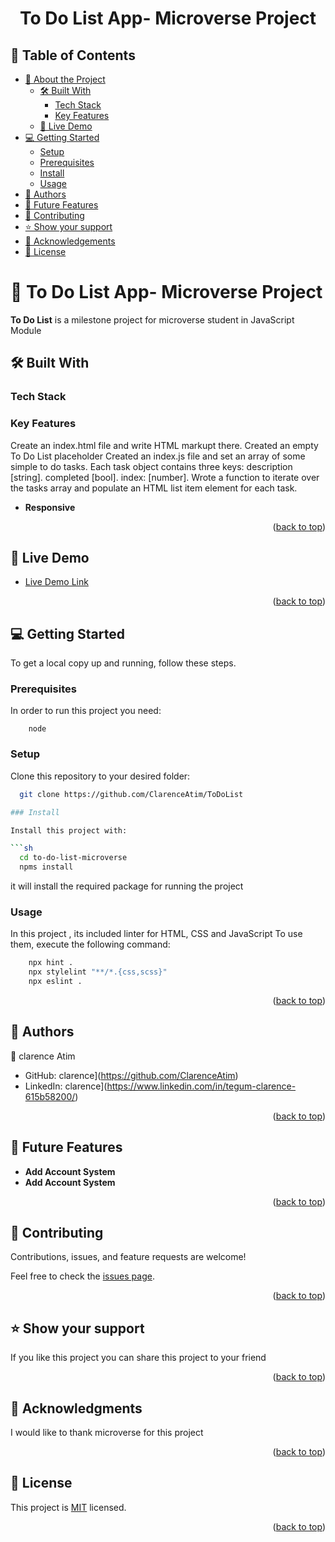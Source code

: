 <a name="readme-top"></a>

<div align="center">

  <h1><b>To Do List App- Microverse Project</b></h1>

</div>

<!-- TABLE OF CONTENTS -->

## 📗 Table of Contents

- [📖 About the Project](#about-project)
  - [🛠 Built With](#built-with)
    - [Tech Stack](#tech-stack)
    - [Key Features](#key-features)
  - [🚀 Live Demo](#live-demo)
- [💻 Getting Started](#getting-started)
  - [Setup](#setup)
  - [Prerequisites](#prerequisites)
  - [Install](#install)
  - [Usage](#usage)
- [👥 Authors](#authors)
- [🔭 Future Features](#future-features)
- [🤝 Contributing](#contributing)
- [⭐️ Show your support](#support)
- [🙏 Acknowledgements](#acknowledgements)
- [📝 License](#license)

<!-- PROJECT DESCRIPTION -->

# 📖 To Do List App- Microverse Project <a name="about-project"></a>

**To Do List** is a milestone project for microverse student in JavaScript Module


## 🛠 Built With <a name="built-with"></a>

### Tech Stack <a name="tech-stack"></a>


<!-- Features -->

### Key Features <a name="key-features"></a>
Create an index.html file and write HTML markupt there. 
Created an empty To Do List placeholder 
 Created an index.js file and set an array of some simple to do tasks.
 Each task object contains three keys: description [string]. completed [bool]. index: [number].
 Wrote a function to iterate over the tasks array and populate an HTML list item element for each task.

- **Responsive**

<p align="right">(<a href="#readme-top">back to top</a>)</p>

<!-- LIVE DEMO -->

## 🚀 Live Demo <a name="loading"></a>

- [Live Demo Link]()

<p align="right">(<a href="#readme-top">back to top</a>)</p>

<!-- GETTING STARTED -->

## 💻 Getting Started <a name="getting-started"></a>

To get a local copy up and running, follow these steps.

### Prerequisites

In order to run this project you need:

```
    node
```

### Setup

Clone this repository to your desired folder:

```sh
  git clone https://github.com/ClarenceAtim/ToDoList

### Install

Install this project with:

```sh
  cd to-do-list-microverse
  npms install
```

it will install the required package for running the project

### Usage

In this project , its included linter for HTML, CSS and JavaScript
To use them, execute the following command:


```sh
    npx hint .
    npx stylelint "**/*.{css,scss}"
    npx eslint .
```


<p align="right">(<a href="#readme-top">back to top</a>)</p>

<!-- AUTHORS -->

## 👥 Authors <a name="authors"></a>


👤 clarence Atim

- GitHub: clarence](https://github.com/ClarenceAtim)
- LinkedIn: clarence](https://www.linkedin.com/in/tegum-clarence-615b58200/)


<p align="right">(<a href="#readme-top">back to top</a>)</p>

<!-- FUTURE FEATURES -->

## 🔭 Future Features <a name="future-features"></a>

- **Add Account System**
- **Add Account System**

<p align="right">(<a href="#readme-top">back to top</a>)</p>

<!-- CONTRIBUTING -->

## 🤝 Contributing <a name="contributing"></a>

Contributions, issues, and feature requests are welcome!

Feel free to check the [issues page](../../issues/).

<p align="right">(<a href="#readme-top">back to top</a>)</p>

<!-- SUPPORT -->

## ⭐️ Show your support <a name="support"></a>


If you like this project you can share this project to your friend

<p align="right">(<a href="#readme-top">back to top</a>)</p>

<!-- ACKNOWLEDGEMENTS -->

## 🙏 Acknowledgments <a name="acknowledgements"></a>

I would like to thank microverse for this project

<p align="right">(<a href="#readme-top">back to top</a>)</p>


<!-- LICENSE -->

## 📝 License <a name="license"></a>

This project is [MIT](./LICENSE) licensed.


<p align="right">(<a href="#readme-top">back to top</a>)</p>
